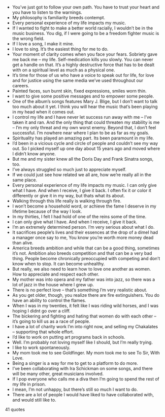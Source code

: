  - You’ve just got to follow your own path. You have to trust your heart and you have to listen to the warnings.
 - My philosophy is familiarity breeds contempt.
 - Every personal experience of my life impacts my music.
 - If I wanted to fight to make a better world racially, I wouldn’t be in the music business. You dig, if I were going to be a freedom fighter music is the wrong field.
 - If I love a song, I make it mine.
 - I love to sing. It’s the easiest thing for me to do.
 - Your moment of clarity comes when you face your fears. Sobriety gave me back me – my life. Self-medication kills you slowly. You can never get a handle on that. It’s a highly destructive force that has to be dealt with on a spiritual level as much as a physical one.
 - It’s time for those of us who have a voice to speak out for life, for love and for justice using the same media we’ve used throughout our careers.
 - Painted faces, sun burnt skin, fixed expressions, smiles worn thin.
 - I want to give some positive messages and to empower some people.
 - One of the album’s songs features Mary J. Blige, but I don’t want to talk too much about it yet. I think you will hear the music that’s been playing in my head when it comes out.
 - I control my life and I have never let success run away with me – I’ve taken it and ran. And the only thing that could threaten my stability is me – I’m my only threat and my own worst enemy. Beyond that, I don’t feel successful. I’m nowhere near where I plan to be as far as my goals.
 - Spirituality has played an amazing part. Its been paramount in my life.
 - I’d been in a vicious cycle and circle of people and couldn’t see my way out. So I picked myself up one day about 15 years ago and moved where I didn’t know anyone.
 - But me and my sister knew all the Doris Day and Frank Sinatra songs, too.
 - I’ve always struggled so much just to appreciate myself.
 - If we could just see how related we all are, how we’re really all in the same place.
 - Every personal experience of my life impacts my music. I can only give what I have. And when I receive, I give it back. I often fix it or color it differently or give it in my way, but thats what its about.
 - Walking through this life really is walking through fire.
 - I won’t become a household word, or achieve the fame I deserve in my lifetime because of the way I look.
 - In my thirties, I felt I had hold of one of the reins some of the time.
 - I can only give what I have. And when I receive, I give it back.
 - I’m an extremely determined person. I’m very serious about what I do.
 - It sacrifices people’s lives and their essences at the drop of a dimeI had a manager once say to me, You know you’re worth more money dead than alive.
 - America breeds ambition and while that can be a good thing, sometimes it’s not. Ambition also breeds competition and that can be a very bad thing. People become chronically preoccupied with competing and don’t know when to stop. It can become unhealthy.
 - But really, we also need to learn how to love one another as women. How to appreciate and respect each other.
 - My mother was into opera and my father was into jazz, so there was a lot of jazz in the house where I grew up.
 - There is no perfect love – that’s something I’m very realistic about.
 - As you get older, though, you realize there are fire extinguishers. You do have an ability to control the flames.
 - When I was in my twenties, it felt like I was riding wild horses, and I was hoping I didnt go over a cliff.
 - The bickering and fighting and hating that women do with each other – it’s going to kill us as a race of people.
 - I have a lot of charity work I’m into right now, and selling my Chakalates – supporting that whole effort.
 - I’d like to work on putting art programs back in schools.
 - Well. I’m probably not loving myself like I should, but I’m really trying.
 - I like to work spontaneously.
 - My mom took me to see Goldfinger. My mom took me to see To Sir, With Love.
 - Being a singer is a way for me to get to a platform to do more.
 - I’ve been collaborating with Ira Schickman on some songs, and there will be many other, great musicians involved.
 - If I pop everyone who calls me a diva then I’m going to spend the rest of my life in prison.
 - I mean, I’m not unhappy, but there’s still so much I want to do.
 - There are a lot of people I would have liked to have collaborated with, and would still like to.

41 quotes